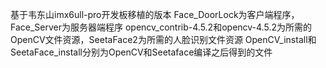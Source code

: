 基于韦东山imx6ull-pro开发板移植的版本
Face_DoorLock为客户端程序，Face_Server为服务器端程序
opencv_contrib-4.5.2和opencv-4.5.2为所需的OpenCV文件资源，SeetaFace2为所需的人脸识别文件资源
OpenCV_install和SeetaFace_install分别为OpenCV和Seetaface编译之后得到的文件
